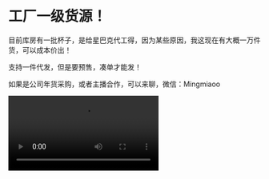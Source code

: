 # 工厂一级货源！

目前库房有一批杯子，是给星巴克代工得，因为某些原因，我这现在有大概一万件货，可以成本价出！

支持一件代发，但是要预售，凑单才能发！

如果是公司年货采购，或者主播合作，可以来聊，微信：Mingmiaoo


![=video](https://s138.ananas.chaoxing.com/sv-w8/video/47/c1/d9/eca7529c86cc0c0921fb57ba54df2748/sd.mp4?at_=1702122995222&ak_=5cd87021fe53671c16c799fa837e6f5c&ad_=5f3e55f38e61ef1df305fa8cd45545bf)